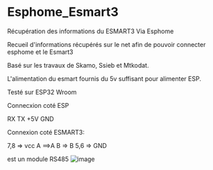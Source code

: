 # Esphome_Esmart3
Récupération des informations du ESMART3 Via Esphome

Recueil d'informations récupérés sur le net afin de pouvoir connecter esphome et le Esmart3

Basé sur les travaux de Skamo, Ssieb et Mtkodat.

L'alimentation du esmart fournis du 5v suffisant pour alimenter ESP.

Testé sur ESP32 Wroom

Connecxion coté ESP

RX TX +5V GND

Connexion coté ESMART3:

7,8 => vcc
A ==>A
B => B
5,6 => GND


est un module RS485 
![image](https://github.com/patmtp35/Esphome_Esmart3/assets/6410695/02eda12e-bea1-469f-8acd-4a2830d47e83)

